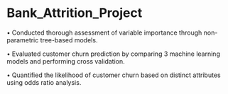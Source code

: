 # Bank_Attrition_Project

•	Conducted thorough assessment of variable importance through non-parametric tree-based models.

•	Evaluated customer churn prediction by comparing 3 machine learning models and performing cross validation.

•	Quantified the likelihood of customer churn based on distinct attributes using odds ratio analysis.
